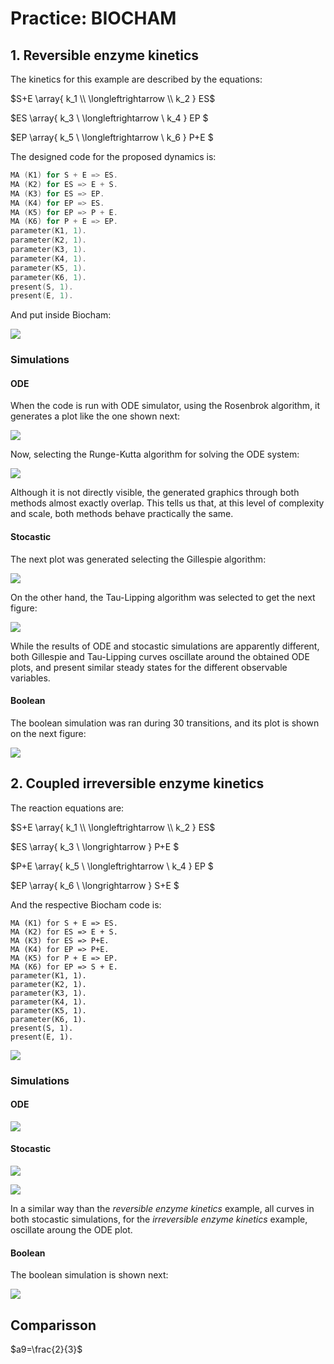 # Practice: BIOCHAM 



## 1. Reversible enzyme kinetics



The kinetics for this example are described by the equations:



$S+E \array{ k_1 \\ \longleftrightarrow  \\ k_2 } ES$

$ES \array{ k_3 \\ \longleftrightarrow  \\ k_4 } EP $



$EP \array{ k_5 \\ \longleftrightarrow  \\ k_6 } P+E $



The designed code for the proposed dynamics is:

```c
MA (K1) for S + E => ES.
MA (K2) for ES => E + S.
MA (K3) for ES => EP.
MA (K4) for EP => ES.
MA (K5) for EP => P + E.
MA (K6) for P + E => EP.
parameter(K1, 1).
parameter(K2, 1).
parameter(K3, 1).
parameter(K4, 1).
parameter(K5, 1).
parameter(K6, 1).
present(S, 1).
present(E, 1).
```
And put inside Biocham:

![][rever]

### Simulations

#### ODE 

When the code is run with ODE simulator, using the Rosenbrok algorithm, it generates a plot like the one shown next:

![][reverrosen]

Now, selecting the Runge-Kutta algorithm for solving the ODE system: 

![][reverrunge]

Although it is not directly visible, the generated graphics through both methods almost exactly overlap. This tells us that, at this level of complexity and scale, both methods behave practically the same.

#### Stocastic



The next plot was generated selecting the Gillespie algorithm:

![][reveGillespie]



On the other hand, the Tau-Lipping algorithm was selected to get the next figure:

![][reveTau]



While the results of ODE and stocastic simulations are apparently different, both Gillespie and Tau-Lipping curves oscillate around the obtained ODE plots, and present similar steady states for the different observable variables.

#### Boolean

The boolean simulation was ran during 30 transitions, and its plot is shown on the next figure:

![][reveBoolean]

## 2. Coupled irreversible enzyme kinetics



The reaction equations are:

$S+E \array{ k_1 \\ \longleftrightarrow  \\ k_2 } ES$

$ES \array{ k_3 \\ \longrightarrow  } P+E $

$P+E \array{ k_5 \\ \longleftrightarrow  \\ k_4 } EP $

$EP \array{ k_6 \\ \longrightarrow  } S+E $

And the respective Biocham code is:

```
MA (K1) for S + E => ES.
MA (K2) for ES => E + S.
MA (K3) for ES => P+E.
MA (K4) for EP => P+E.
MA (K5) for P + E => EP.
MA (K6) for EP => S + E.
parameter(K1, 1).
parameter(K2, 1).
parameter(K3, 1).
parameter(K4, 1).
parameter(K5, 1).
parameter(K6, 1).
present(S, 1).
present(E, 1).
```



![][irrever]

### Simulations



#### ODE

![][irreODE]

#### Stocastic



![][irreGillespie]







![][irreTau]

In a similar way than the *reversible enzyme kinetics* example, all curves in both stocastic simulations, for the *irreversible enzyme kinetics* example, oscillate aroung the ODE plot.



#### Boolean

The boolean simulation is shown next:

![][irreBoolean]



## Comparisson

$a9=\frac{2}{3}$  






[rever]: images/biocham_reversible1.PNG
[reverrosen]: images/reversibleRosenbrok1.png
[reverrunge]: images/reversibleRunge1.png
[reveGillespie]: images/reveGillespie.png
[reveTau]: images/reveTau.png
[reveBoolean]: images/reveBoolean.png



[irrever]: images/biocham_irreversible1.PNG
[irreODE]: images/irreODE.png
[irreGillespie]: images/irreGillespie.png
[irreTau]: images/irreTau.png
[irreBoolean]: images/irreBoolean.png
